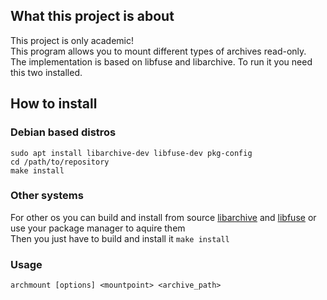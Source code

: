 ## What this project is about
This project is only academic!  
This program allows you to mount different types of archives read-only.  
The implementation is based on libfuse and libarchive. To run it you need this two installed.

## How to install  
### Debian based distros
```
sudo apt install libarchive-dev libfuse-dev pkg-config
cd /path/to/repository
make install
```

### Other systems
For other os you can build and install from source [libarchive](https://github.com/libarchive/libarchive) and [libfuse](https://github.com/libfuse/libfuse) or use your package manager to aquire them  
Then you just have to build and install it  `make install`

### Usage
`archmount [options] <mountpoint> <archive_path>`
